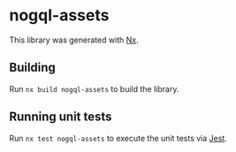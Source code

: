 # nogql-assets

This library was generated with [Nx](https://nx.dev).

## Building

Run `nx build nogql-assets` to build the library.

## Running unit tests

Run `nx test nogql-assets` to execute the unit tests via [Jest](https://jestjs.io).
